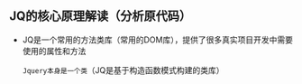 ## JQ的核心原理解读（分析原代码）

- JQ是一个常用的方法类库（常用的DOM库），提供了很多真实项目开发中需要使用的属性和方法

    `Jquery本身是一个类`（JQ是基于构造函数模式构建的类库）